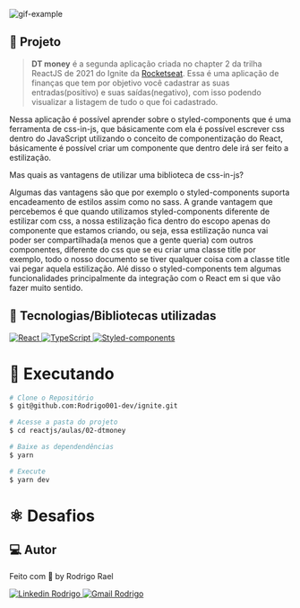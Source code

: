 ![gif-example]()

## :page_with_curl: Projeto

> <b>DT money</b> é a segunda aplicação criada no chapter 2 da trilha ReactJS de 2021 do Ignite da [Rocketseat](https://github.com/Rocketseat). Essa é uma aplicação de finanças que tem por objetivo você cadastrar as suas entradas(positivo) e suas saídas(negativo), com isso podendo visualizar a listagem de tudo o que foi cadastrado.

<LINKEDIN>
Nessa aplicação é possível aprender sobre o styled-components que é uma ferramenta de css-in-js, que básicamente com ela é possível escrever css dentro do JavaScript utilizando o conceito de componentização do React, básicamente é possível criar um componente que dentro dele irá ser feito a estilização.

Mas quais as vantagens de utilizar uma biblioteca de css-in-js?

Algumas das vantagens são que por exemplo o styled-components suporta encadeamento de estilos assim como no sass.
A grande vantagem que percebemos é que quando utilizamos styled-components diferente de estilizar com css, a nossa estilização fica dentro do escopo apenas do componente que estamos criando, ou seja, essa estilização nunca vai poder ser compartilhada(a menos que a gente queria) com outros componentes, diferente do css que se eu criar uma classe title por exemplo, todo o nosso documento se tiver qualquer coisa com a classe title vai pegar aquela estilização.
Alé disso o styled-components tem algumas funcionalidades principalmente da integração com o React em si que vão fazer muito sentido.
</LINKEDIN>

## 🚀 Tecnologias/Bibliotecas utilizadas

<a href="https://pt-br.reactjs.org/" target="_blank"> <img src="https://img.shields.io/badge/-ReactJS-61DAFB?style=flat-square&logo=React&logoColor=white" alt="React"> </a>
<a href="https://www.typescriptlang.org/" target="_blank"> <img src="https://img.shields.io/badge/-TypeScript-3178C6?style=flat-square&logo=TypeScript&logoColor=white" alt="TypeScript"> </a>
<a href="https://styled-components.com/" target="_blank"> <img src="https://img.shields.io/badge/-Styled_Components-db7092?style=flat-square&logo=styled-components&logoColor=white" alt="Styled-components"> </a>

# :construction_worker: Executando

```bash
# Clone o Repositório
$ git@github.com:Rodrigo001-dev/ignite.git
```

```bash
# Acesse a pasta do projeto
$ cd reactjs/aulas/02-dtmoney
```

```bash
# Baixe as dependendências
$ yarn
```

```bash
# Execute
$ yarn dev
```

# :atom_symbol: Desafios

## 💻 Autor

Feito com 💜 by Rodrigo Rael

<a href="https://www.linkedin.com/in/rodrigo-rael-a7a4b51a9/" target="_blank"> <img src="https://img.shields.io/badge/-RodrigoRael-blue?style=flat-square&logo=Linkedin&logoColor=white&link=https" alt="Linkedin Rodrigo"> </a>
<a href="https://img.shields.io/badge/-rodrigorael53@gmail.com-c14438?style=flat-square&logo=Gmail&logoColor=white&link=mailto:rodrigorael53@gmail.com" target="_blank"> <img src="https://img.shields.io/badge/-rodrigorael53@gmail.com-c14438?style=flat-square&logo=Gmail&logoColor=white&link=mailto:rodrigorael53@gmail.com" alt="Gmail Rodrigo"> </a>